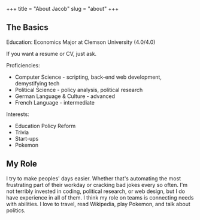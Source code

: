 +++
title = "About Jacob"
slug = "about"
+++

## The Basics
Education: Economics Major at Clemson University (4.0/4.0)

If you want a resume or CV, just ask.

Proficiencies: 
* Computer Science - scripting, back-end web development, demystifying tech
* Political Science - policy analysis, political research
* German Language & Culture - advanced
* French Language - intermediate

Interests: 
* Education Policy Reform 
* Trivia
* Start-ups 
* Pokemon

## My Role
I try to make peoples' days easier. Whether that's automating the most frustrating part of their workday or cracking bad jokes every so often. I'm not terribly invested in coding, political research, or web design, but I do have experience in all of them. I think my role on teams is connecting needs with abilities. I love to travel, read Wikipedia, play Pokemon, and talk about politics.  
